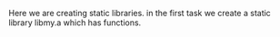 Here we are creating static libraries.
in the first task we create a static library libmy.a  which has functions.

